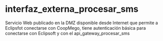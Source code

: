 # interfaz_externa_procesar_sms

Servicio Web publicado en la DMZ disponible desde Internet que permite a Eclipsfot conectarse con CoopMego, tiene autenticación básica para conectarse con Eclipsoft y con el api_gateway_procesar_sms